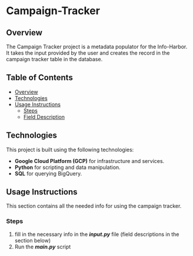 # Campaign-Tracker

## Overview
The Campaign Tracker project is a metadata populator for the Info-Harbor. It takes the input provided by the user and creates the record in the campaign tracker table in the database.


## Table of Contents
- [Overview](#overview)
- [Technologies](#technologies)
- [Usage Instructions](#usage-instructions)
  - [Steps](#Steps)
  - [Field Description](#field-description)
## Technologies
This project is built using the following technologies:
- **Google Cloud Platform (GCP)** for infrastructure and services.
- **Python** for scripting and data manipulation.
- **SQL** for querying BigQuery.

## Usage Instructions

This section contains all the needed info for using the campaign tracker.

### Steps
1. fill in the necessary info in the ***input.py*** file (field descriptions in the section below)
2. Run the ***main.py*** script

